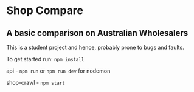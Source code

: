 # Shop Compare
## A basic comparison on Australian Wholesalers
This is a student project and hence, probably prone to bugs and faults.

To get started run: `npm install`

api - `npm run` or `npm run dev` for nodemon

shop-crawl - `npm start`


